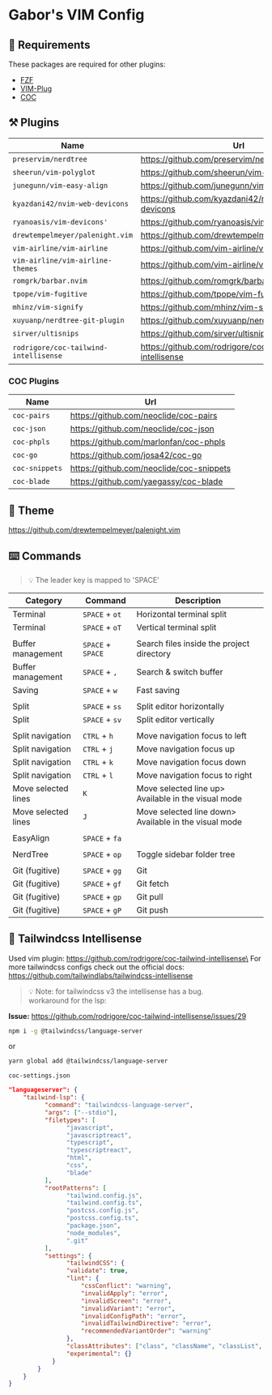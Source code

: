 # Gabor's VIM Config

## 🚀 Requirements

These packages are required for other plugins:
- [FZF](https://github.com/junegunn/fzf.vim)
- [VIM-Plug](https://github.com/junegunn/vim-plug)
- [COC](https://github.com/neoclide/coc.nvim)

## ⚒️ Plugins
| Name                                  | Url                                                    | Category    |
|---------------------------------------|--------------------------------------------------------|-------------|
| `preservim/nerdtree`                  | https://github.com/preservim/nerdtree                  |             |
| `sheerun/vim-polyglot`                | https://github.com/sheerun/vim-polyglot                |             |
| `junegunn/vim-easy-align`             | https://github.com/junegunn/vim-easy-align             |             |
| `kyazdani42/nvim-web-devicons`        | https://github.com/kyazdani42/nvim-web-devicons        | icons       |
| `ryanoasis/vim-devicons'`             | https://github.com/ryanoasis/vim-devicons              | icons       |
| `drewtempelmeyer/palenight.vim`       | https://github.com/drewtempelmeyer/palenight.vim       | theme       |
| `vim-airline/vim-airline`             | https://github.com/vim-airline/vim-airline             | overlay     |
| `vim-airline/vim-airline-themes`      | https://github.com/vim-airline/vim-airline-themes      | overlay     |
| `romgrk/barbar.nvim`                  | https://github.com/romgrk/barbar.nvim                  | overlay     |
| `tpope/vim-fugitive`                  | https://github.com/tpope/vim-fugitive                  | git         |
| `mhinz/vim-signify`                   | https://github.com/mhinz/vim-signify                   | git         |
| `xuyuanp/nerdtree-git-plugin`         | https://github.com/xuyuanp/nerdtree-git-plugin         | git         |
| `sirver/ultisnips`                    | https://github.com/sirver/ultisnips                    | snippets    |
| `rodrigore/coc-tailwind-intellisense` | https://github.com/rodrigore/coc-tailwind-intellisense | intelisense |

### COC Plugins
| Name           | Url                                      |
|----------------|------------------------------------------|
| `coc-pairs`    | https://github.com/neoclide/coc-pairs    |
| `coc-json`     | https://github.com/neoclide/coc-json     |
| `coc-phpls`    | https://github.com/marlonfan/coc-phpls   |
| `coc-go`       | https://github.com/josa42/coc-go         |
| `coc-snippets` | https://github.com/neoclide/coc-snippets |
| `coc-blade`    | https://github.com/yaegassy/coc-blade    |

## 🌙 Theme
https://github.com/drewtempelmeyer/palenight.vim

## ⌨️ Commands

> 💡 The leader key is mapped to 'SPACE'

| Category            | Command           | Description                                            |
| ----------          | ---------         | -------------                                          |
| Terminal            | `SPACE` + `ot`    | Horizontal terminal split                              |
| Terminal            | `SPACE` + `oT`    | Vertical terminal split                                |
|                     |                   |                                                        |
| Buffer management   | `SPACE` + `SPACE` | Search files inside the project directory              |
| Buffer management   | `SPACE` + `,`     | Search & switch buffer                                 |
| Saving              | `SPACE` + `w`     | Fast saving                                            |
|                     |                   |                                                        |
| Split               | `SPACE` + `ss`    | Split editor horizontally                              |
| Split               | `SPACE` + `sv`    | Split editor vertically                                |
|                     |                   |                                                        |
| Split navigation    | `CTRL` + `h`      | Move navigation focus to left                          |
| Split navigation    | `CTRL` + `j`      | Move navigation focus up                               |
| Split navigation    | `CTRL` + `k`      | Move navigation focus down                             |
| Split navigation    | `CTRL` + `l`      | Move navigation focus to right                         |
| Move selected lines | `K`               | Move selected line up\> Available in the visual mode   |
| Move selected lines | `J`               | Move selected line down\> Available in the visual mode |
|                     |                   |                                                        |
| EasyAlign           | `SPACE` + `fa`    |                                                        |
|                     |                   |                                                        |
| NerdTree            | `SPACE` + `op`    | Toggle sidebar folder tree                             |
|                     |                   |                                                        |
| Git (fugitive)      | `SPACE` + `gg`    | Git                                                    |
| Git (fugitive)      | `SPACE` + `gf`    | Git fetch                                              |
| Git (fugitive)      | `SPACE` + `gp`    | Git pull                                               |
| Git (fugitive)      | `SPACE` + `gP`    | Git push                                               |


## 🌟 Tailwindcss Intellisense

Used vim plugin: https://github.com/rodrigore/coc-tailwind-intellisense\
For more tailwindcss configs check out the official docs: https://github.com/tailwindlabs/tailwindcss-intellisense

> 💡 Note: for tailwindcss v3 the intellisense has a bug.\
> workaround for the lsp: 

**Issue:** https://github.com/rodrigore/coc-tailwind-intellisense/issues/29

```bash
npm i -g @tailwindcss/language-server
```

or

```bash
yarn global add @tailwindcss/language-server
```

`coc-settings.json`
```json
"languageserver": {
    "tailwind-lsp": {
          "command": "tailwindcss-language-server",
          "args": ["--stdio"],
          "filetypes": [
                "javascript",
                "javascriptreact",
                "typescript",
                "typescriptreact",
                "html",
                "css",
                "blade"
          ],
          "rootPatterns": [
                "tailwind.config.js",
                "tailwind.config.ts",
                "postcss.config.js",
                "postcss.config.ts",
                "package.json",
                "node_modules",
                ".git"
          ],
          "settings": {
                "tailwindCSS": {
                "validate": true,
                "lint": {
                    "cssConflict": "warning",
                    "invalidApply": "error",
                    "invalidScreen": "error",
                    "invalidVariant": "error",
                    "invalidConfigPath": "error",
                    "invalidTailwindDirective": "error",
                    "recommendedVariantOrder": "warning"
                },
                "classAttributes": ["class", "className", "classList", "ngClass"],
                "experimental": {}
            }
        }
    }
}
```
